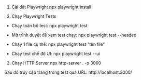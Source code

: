1. Cài đặt Playwright
    npx playwright install

2. Chạy Playwright Tests
- Chạy toàn bộ test: npx playwright test
- Mở trình duyệt để xem test chạy: npx playwright test --headed

- Chạy 1 file cụ thể: npx playwright test "tên file"
- Chạy test chế độ UI: npx playwright test --ui

3. Chạy HTTP Server
    npx http-server . -p 3000
    
Sau đó truy cập trang trong test qua URL: http://localhost:3000/